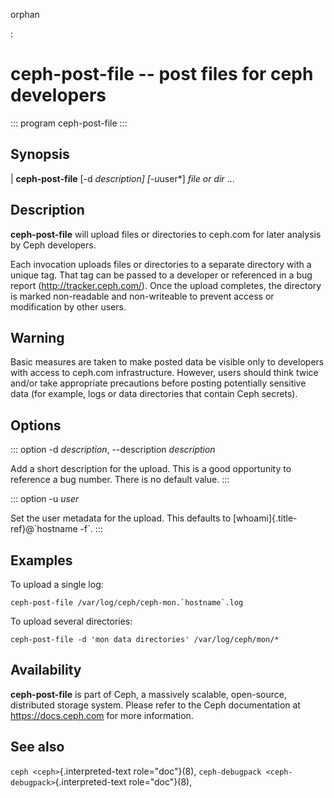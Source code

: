 orphan

:   

# ceph-post-file \-- post files for ceph developers

::: program
ceph-post-file
:::

## Synopsis

| **ceph-post-file** \[-d *description\] \[-u*user\*\] *file or dir*
  \...

## Description

**ceph-post-file** will upload files or directories to ceph.com for
later analysis by Ceph developers.

Each invocation uploads files or directories to a separate directory
with a unique tag. That tag can be passed to a developer or referenced
in a bug report (<http://tracker.ceph.com/>). Once the upload completes,
the directory is marked non-readable and non-writeable to prevent access
or modification by other users.

## Warning

Basic measures are taken to make posted data be visible only to
developers with access to ceph.com infrastructure. However, users should
think twice and/or take appropriate precautions before posting
potentially sensitive data (for example, logs or data directories that
contain Ceph secrets).

## Options

::: option
-d *description*, \--description *description*

Add a short description for the upload. This is a good opportunity to
reference a bug number. There is no default value.
:::

::: option
-u *user*

Set the user metadata for the upload. This defaults to
[whoami]{.title-ref}@\`hostname -f\`.
:::

## Examples

To upload a single log:

    ceph-post-file /var/log/ceph/ceph-mon.`hostname`.log

To upload several directories:

    ceph-post-file -d 'mon data directories' /var/log/ceph/mon/*

## Availability

**ceph-post-file** is part of Ceph, a massively scalable, open-source,
distributed storage system. Please refer to the Ceph documentation at
<https://docs.ceph.com> for more information.

## See also

`ceph <ceph>`{.interpreted-text role="doc"}(8),
`ceph-debugpack <ceph-debugpack>`{.interpreted-text role="doc"}(8),
